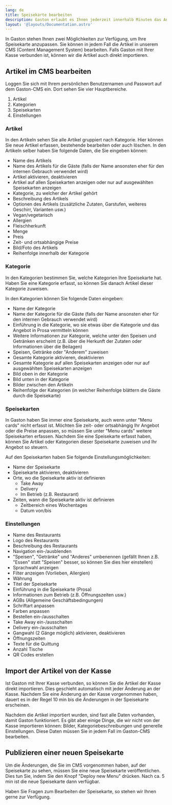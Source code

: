 ```yaml
---
lang: de
title: Speisekarte bearbeiten
description: Gaston erlaubt es Ihnen jederzeit innerhalb Minuten das Angebot auf Ihrer Speisekarte selber anzupassen. So können Sie Speisen und Getränke erfassen, anpassen oder auch entfernen. Wie dies im Detail geht, erfahren Sie hier.
layout: '@layouts/Documentation.astro'
---
```


In Gaston stehen Ihnen zwei Möglichkeiten zur Verfügung, um Ihre Speisekarte anzupassen. Sie können in jedem Fall die Artikel in unserem CMS (Content Management System) bearbeiten. Falls Gaston mit Ihrer Kasse verbunden ist, können wir die Artikel auch direkt importieren.

## Artikel im CMS bearbeiten

Loggen Sie sich mit Ihrem persönlichen Benutzernamen und Passwort auf dem Gaston-CMS ein. Dort sehen Sie vier Hauptbereiche.

1. Artikel
2. Kategorien
3. Speisekarten
4. Einstellungen

### Artikel

In den Artikeln sehen Sie alle Artikel gruppiert nach Kategorie. Hier können Sie neue Artikel erfassen, bestehende bearbeiten oder auch löschen. In den Artikeln selber haben Sie folgende Daten, die Sie eingeben können:

- Name des Artikels
- Name des Artikels für die Gäste (falls der Name ansonsten eher für den internen Gebrauch verwendet wird)
- Artikel aktivieren, deaktivieren
- Artikel auf allen Speisekarten anzeigen oder nur auf ausgewählten Speisekarten anzeigen
- Kategorie, zu welcher der Artikel gehört
- Beschreibung des Artikels
- Optionen des Artikels (zusätzliche Zutaten, Garstufen, weiteres Geschirr, Varianten usw.)
- Vegan/vegetarisch
- Allergien
- Fleischherkunft
- Menge
- Preis
- Zeit- und ortsabhängige Preise
- Bild/Foto des Artikels
- Reihenfolge innerhalb der Kategorie

### Kategorie

In den Kategorien bestimmen Sie, welche Kategorien Ihre Speisekarte hat. Haben Sie eine Kategorie erfasst, so können Sie danach Artikel dieser Kategorie zuweisen.

In den Kategorien können Sie folgende Daten eingeben:

- Name der Kategorie
- Name der Kategorie für die Gäste (falls der Name ansonsten eher für den internen Gebrauch verwendet wird)
- Einführung in die Kategorie, wo sie etwas über die Kategorie und das Angebot in Prosa vermitteln können
- Weitere Informationen zur Kategorie, welche unter den Speisen und Getränken erscheint (z.B. über die Herkunft der Zutaten oder Informationen über die Beilagen)
- Speisen, Getränke oder "Anderem" zuweisen
- Gesamte Kategorie aktivieren, deaktivieren
- Gesamte Kategorie auf allen Speisekarten anzeigen oder nur auf ausgewählten Speisekarten anzeigen
- Bild oben in der Kategorie
- Bild unten in der Kategorie
- Bilder zwischen den Artikeln
- Reihenfolge der Kategorien (in welcher Reihenfolge blättern die Gäste durch die Speisekarte)

### Speisekarten

In Gaston haben Sie immer eine Speisekarte, auch wenn unter "Menu cards" nicht erfasst ist. Möchten Sie zeit- oder ortsabhängig Ihr Angebot oder die Preise anpassen, so müssen Sie unter "Menu cards" weitere Speisekarten erfassen. Nachdem Sie eine Speisekarte erfasst haben, können Sie Artikel oder Kategorien dieser Speisekarte zuweisen und Ihr Angebot so steuern.

Auf den Speisekarten haben Sie folgende Einstellungsmöglichkeiten:

- Name der Speisekarte
- Speisekarte aktivieren, deaktivieren
- Orte, wo die Speisekarte aktiv ist definieren
  - Take Away
  - Delivery
  - Im Betrieb (z.B. Restaurant)
- Zeiten, wann die Speisekarte aktiv ist definieren
  - Zeitbereich eines Wochentages
  - Datum von/bis

### Einstellungen

- Name des Restaurants
- Logo des Restaurants
- Beschreibung des Restaurants
- Navigation ein-/ausblenden
- "Speisen", "Getränke" und "Anderes" umbenennen (gefällt Ihnen z.B. "Essen" statt "Speisen" besser, so können Sie dies hier einstellen)
- Sprachwahl anzeigen
- Filter anzeigen (Vorlieben, Allergien)
- Währung
- Titel der Speisekarte
- Einführung in die Speisekarte (Prosa)
- Informationen zum Betrieb (z.B. Öffnungszeiten usw.)
- AGBs (Allgemeine Geschäftsbedingungen)
- Schriftart anpassen
- Farben anpassen
- Bestellen ein-/ausschalten
- Take Away ein-/ausschalten
- Delivery ein-/ausschalten
- Gangwahl (2 Gänge möglich) aktivieren, deaktivieren
- Öffnungszeiten
- Texte für die Quittung
- Anzahl Tische
- QR Codes erstellen

## Import der Artikel von der Kasse

Ist Gaston mit Ihrer Kasse verbunden, so können Sie die Artikel der Kasse direkt importieren. Dies geschieht automatisch mit jeder Änderung an der Kasse. Nachdem Sie eine Änderung an der Kasse vorgenommen haben, dauert es in der Regel 10 min bis die Änderungen in der Speisekarte erscheinen.

Nachdem die Artikel importiert wurden, sind fast alle Daten vorhanden, damit Gaston funktioniert. Es gibt aber einige Dinge, die wir nicht von der Kasse importieren können: Bilder, Kategoriebeschreibungen und generelle Einstellungen. Diese Daten müssen Sie in jedem Fall im Gaston-CMS bearbeiten.

## Publizieren einer neuen Speisekarte

Um die Änderungen, die Sie im CMS vorgenommen haben, auf der Speisekarte zu sehen, müssen Sie eine neue Speisekarte veröffentlichen. Dies tun Sie, indem Sie den Knopf "Deploy new Menu" drücken. Nach ca. 5 min ist die neue Speisekarte dann verfügbar.

Haben Sie Fragen zum Bearbeiten der Speisekarte, so stehen wir Ihnen gerne zur Verfügung.
